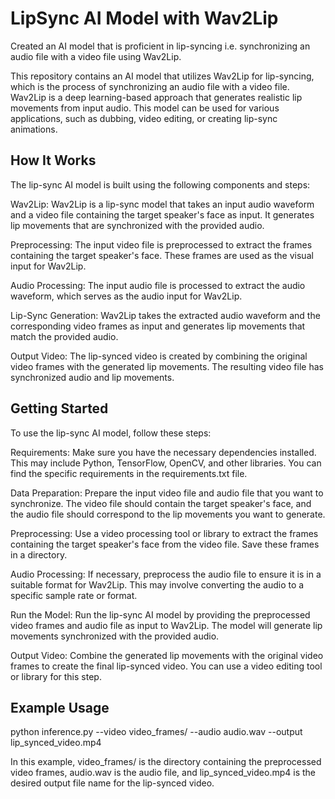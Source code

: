 # LipSync AI Model with Wav2Lip
Created an AI model that is proficient in lip-syncing i.e. synchronizing an audio file with a video file using Wav2Lip.

This repository contains an AI model that utilizes Wav2Lip for lip-syncing, which is the process of synchronizing an audio file with a video file. Wav2Lip is a deep learning-based approach that generates realistic lip movements from input audio. This model can be used for various applications, such as dubbing, video editing, or creating lip-sync animations.

## How It Works
The lip-sync AI model is built using the following components and steps:

Wav2Lip: Wav2Lip is a lip-sync model that takes an input audio waveform and a video file containing the target speaker's face as input. It generates lip movements that are synchronized with the provided audio.

Preprocessing: The input video file is preprocessed to extract the frames containing the target speaker's face. These frames are used as the visual input for Wav2Lip.

Audio Processing: The input audio file is processed to extract the audio waveform, which serves as the audio input for Wav2Lip.

Lip-Sync Generation: Wav2Lip takes the extracted audio waveform and the corresponding video frames as input and generates lip movements that match the provided audio.

Output Video: The lip-synced video is created by combining the original video frames with the generated lip movements. The resulting video file has synchronized audio and lip movements.

## Getting Started
To use the lip-sync AI model, follow these steps:

Requirements: Make sure you have the necessary dependencies installed. This may include Python, TensorFlow, OpenCV, and other libraries. You can find the specific requirements in the requirements.txt file.

Data Preparation: Prepare the input video file and audio file that you want to synchronize. The video file should contain the target speaker's face, and the audio file should correspond to the lip movements you want to generate.

Preprocessing: Use a video processing tool or library to extract the frames containing the target speaker's face from the video file. Save these frames in a directory.

Audio Processing: If necessary, preprocess the audio file to ensure it is in a suitable format for Wav2Lip. This may involve converting the audio to a specific sample rate or format.

Run the Model: Run the lip-sync AI model by providing the preprocessed video frames and audio file as input to Wav2Lip. The model will generate lip movements synchronized with the provided audio.

Output Video: Combine the generated lip movements with the original video frames to create the final lip-synced video. You can use a video editing tool or library for this step.

## Example Usage
python inference.py --video video_frames/ --audio audio.wav --output lip_synced_video.mp4

In this example, video_frames/ is the directory containing the preprocessed video frames, audio.wav is the audio file, and lip_synced_video.mp4 is the desired output file name for the lip-synced video.
